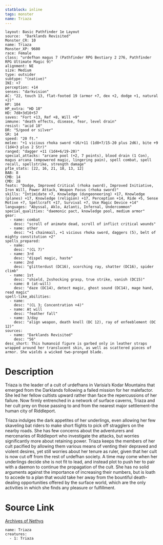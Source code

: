 ```yaml
---
statblock: inline
tags: monster
name: Triaza
---
```

```statblock
layout: Basic Pathfinder 1e Layout
source:  "Darklands Revisited"
Monster_CR: 10
name: Triaza
Monster_XP: 9600
race: Female
class: "urdefhan magus 7 (Pathfinder RPG Bestiary 2 276, Pathfinder RPG Ultimate Magic 9)"
alignment: NE
size: Medium
type: outsider
subtype: "(native)"
INI: +7
perception: +14
senses: "darkvision"
AC: "22, touch 13, flat-footed 19 (armor +7, dex +2, dodge +1, natural +2)"
HP: 104
HP_extra: "HD 10"
HD: 7d8+3d10+57
saves: "Fort +13, Ref +8, Will +9"
immune: "death effects, disease, fear, level drain"
resist: "acid 10"
DR: "5/good or silver"
SR: 14
speed: "20 ft."
melee: "+1 vicious rhoka sword +16/+11 (1d8+7/15-20 plus 2d6), bite +9 (1d4+3 plus 2 Str)"
ranged: "dagger +11 (1d4+6/19-20)"
special_attacks: "arcane pool (+2, 7 points), blood drain (1 Con), magus arcana (empowered magic, lingering pain), spell combat, spell recall, spellstrike, strength damage"
pf1e_stats: [22, 16, 21, 18, 13, 12]
BAB: 8
CMB: 14
CMD: 28
feats: "Dodge, Improved Critical (rhoka sword), Improved Initiative, Iron Will, Power Attack, Weapon Focus (rhoka sword)"
skills: "Intimidate +7, Knowledge (dungeoneering) +17, Knowledge (planes) +17, Knowledge (religion) +17, Perception +14, Ride +5, Sense Motive +7, Spellcraft +17, Survival +7, Use Magic Device +14"
languages: "Abyssal, Aklo, Azlanti, Infernal, Undercommon"
special_qualities: "daemonic pact, knowledge pool, medium armor"
gear:
  - name: combat
    desc: "scroll of animate dead, scroll of inflict critical wounds"
  - name: other
    desc: "+1 chainmail, +1 vicious rhoka sword, daggers (5), belt of mighty constitution +2"
spells_prepared:
  - name:
    desc: "(CL 7)"
  - name: 3rd
    desc: "dispel magic, haste"
  - name: 2nd
    desc: "glitterdust (DC16), scorching ray, shatter (DC16), spider climb"
  - name: 1st
    desc: "shield, 2xshocking grasp, true strike, vanish (DC15)"
  - name: 0 (at-will)
    desc: "daze (DC14), detect magic, ghost sound (DC14), mage hand, read magic"
spell-like_abilities:
  - name:
    desc: "(CL 3; Concentration +4)"
  - name: At will
    desc: "feather fall"
  - name: 3/day
    desc: "align weapon, death knell (DC 12), ray of enfeeblement (DC 12)"
sources:
  - name: "Darklands Revisited"
    desc: "56"
desc_short: This humanoid figure is garbed only in leather straps wrapped around her translucent skin, as well as scattered pieces of armor. She wields a wicked two-pronged blade.
```
# Description
Triaza is the leader of a cult of urdefhans in Varisia’s Kodar Mountains that emerged from the Darklands following a failed mission for her malefactor. She led her fellow cultists upward rather than face the repercussions of her failure. Now firmly entrenched in a network of surface caverns, Triaza and her cult prey on those passing to and from the nearest major settlement-the human city of Riddleport.

Triaza indulges the dark appetites of her underlings, even allowing her few skaveling bat riders to make short flights to pick off stragglers on the nearby roads. She has few concerns about the adventurers and mercenaries of Riddleport who investigate the attacks, but worries significantly more about retaining power. Triaza keeps the members of her cult pacified by allowing them various means of venting their depraved and violent desires, yet still worries about her tenure as ruler, given that her cult is now cut off from the rest of urdefhan society. A time may come when her underlings decide she is not fit to lead, and instead plot to push her to pair with a daemon to continue the propagation of the cult. She has no solid arguments against the importance of increasing their numbers, but is loath to accede to a plan that would take her away from the bountiful death-dealing opportunities offered by the surface world, which are the only activities in which she finds any pleasure or fulfillment.
# Source Link
[Archives of Nethys](https://aonprd.com/MonsterDisplay.aspx?ItemName=Triaza)
```encounter-table
name: Triaza
creatures:
  - 1: Triaza
```
